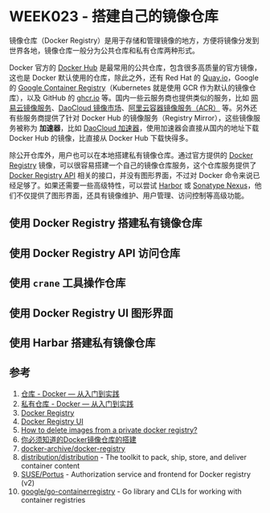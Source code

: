 # WEEK023 - 搭建自己的镜像仓库

镜像仓库（Docker Registry）是用于存储和管理镜像的地方，方便将镜像分发到世界各地，镜像仓库一般分为公共仓库和私有仓库两种形式。

Docker 官方的 [Docker Hub](https://hub.docker.com/) 是最常用的公共仓库，包含很多高质量的官方镜像，这也是 Docker 默认使用的仓库，除此之外，还有 Red Hat 的 [Quay.io](https://quay.io/repository/)，Google 的 [Google Container Registry](https://cloud.google.com/container-registry/)（Kubernetes 就是使用 GCR 作为默认的镜像仓库），以及 GitHub 的 [ghcr.io](https://docs.github.com/cn/packages/working-with-a-github-packages-registry/working-with-the-container-registry) 等。国内一些云服务商也提供类似的服务，比如 [网易云镜像服务](https://c.163.com/hub#/m/library/)、[DaoCloud 镜像市场](https://hub.daocloud.io/)、[阿里云容器镜像服务（ACR）](https://www.aliyun.com/product/acr?source=5176.11533457) 等。另外还有些服务商提供了针对 Docker Hub 的镜像服务（Registry Mirror），这些镜像服务被称为 **加速器**，比如 [DaoCloud 加速器](https://www.daocloud.io/mirror)，使用加速器会直接从国内的地址下载 Docker Hub 的镜像，比直接从 Docker Hub 下载快得多。

除公开仓库外，用户也可以在本地搭建私有镜像仓库。通过官方提供的 [Docker Registry](https://hub.docker.com/_/registry/) 镜像，可以很容易搭建一个自己的镜像仓库服务，这个仓库服务提供了 [Docker Registry API](https://docs.docker.com/registry/spec/api/) 相关的接口，并没有图形界面，不过对 Docker 命令来说已经足够了。如果还需要一些高级特性，可以尝试 [Harbor](https://github.com/goharbor/harbor) 或 [Sonatype Nexus](https://www.sonatype.com/products/nexus-repository)，他们不仅提供了图形界面，还具有镜像维护、用户管理、访问控制等高级功能。

## 使用 Docker Registry 搭建私有镜像仓库

## 使用 Docker Registry API 访问仓库

## 使用 `crane` 工具操作仓库

## 使用 Docker Registry UI 图形界面

## 使用 Harbar 搭建私有镜像仓库

## 参考

1. [仓库 - Docker — 从入门到实践](https://yeasy.gitbook.io/docker_practice/basic_concept/repository)
1. [私有仓库 - Docker — 从入门到实践](https://yeasy.gitbook.io/docker_practice/repository/registry)
1. [Docker Registry](https://docs.docker.com/registry/)
1. [Docker Registry UI](https://github.com/Joxit/docker-registry-ui)
1. [How to delete images from a private docker registry?](https://stackoverflow.com/questions/25436742/how-to-delete-images-from-a-private-docker-registry)
1. [你必须知道的Docker镜像仓库的搭建](https://www.cnblogs.com/edisonchou/p/docker_registry_repository_setup_introduction.html)
1. [docker-archive/docker-registry](https://github.com/docker-archive/docker-registry)
1. [distribution/distribution](https://github.com/distribution/distribution) - The toolkit to pack, ship, store, and deliver container content
1. [SUSE/Portus](https://github.com/SUSE/Portus) - Authorization service and frontend for Docker registry (v2)
1. [google/go-containerregistry](https://github.com/google/go-containerregistry) - Go library and CLIs for working with container registries
